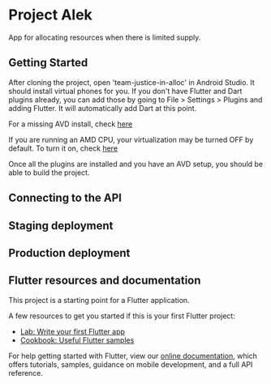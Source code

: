 # Project Alek

App for allocating resources when there is limited supply.

## Getting Started

After cloning the project, open 'team-justice-in-alloc' in Android Studio. It should install 
virtual phones for you. If you don't have Flutter and Dart plugins already, you can add those by
going to File > Settings > Plugins and adding Flutter. It will automatically add Dart at this point.

For a missing AVD install, check [here](https://abhiandroid.com/androidstudio/create-avd-virtual-device-emulator-android-studio)

If you are running an AMD CPU, your virtualization may be turned OFF by default. 
To turn it on, check [here](https://access.redhat.com/documentation/en-us/red_hat_enterprise_linux/5/html/virtualization/sect-virtualization-troubleshooting-enabling_intel_vt_and_amd_v_virtualization_hardware_extensions_in_bios)

Once all the plugins are installed and you have an AVD setup, you should be able to build the
project. 

## Connecting to the API

## Staging deployment

## Production deployment

## Flutter resources and documentation

This project is a starting point for a Flutter application.

A few resources to get you started if this is your first Flutter project:

- [Lab: Write your first Flutter app](https://flutter.dev/docs/get-started/codelab)
- [Cookbook: Useful Flutter samples](https://flutter.dev/docs/cookbook)

For help getting started with Flutter, view our
[online documentation](https://flutter.dev/docs), which offers tutorials,
samples, guidance on mobile development, and a full API reference.
